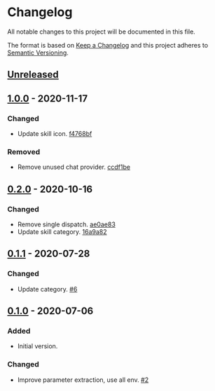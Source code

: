 # Changelog

All notable changes to this project will be documented in this file.

The format is based on [Keep a Changelog](http://keepachangelog.com/)
and this project adheres to [Semantic Versioning](http://semver.org/).

## [Unreleased](https://github.com/atomist-skills/markdownlint-skill/compare/1.0.0...HEAD)

## [1.0.0](https://github.com/atomist-skills/markdownlint-skill/compare/0.2.0...1.0.0) - 2020-11-17

### Changed

-   Update skill icon. [f4768bf](https://github.com/atomist-skills/markdownlint-skill/commit/f4768bfcb6b835a81a3b4fcc8fadd37b5af7c75f)

### Removed

-   Remove unused chat provider. [ccdf1be](https://github.com/atomist-skills/markdownlint-skill/commit/ccdf1bed8984084cc29c89b51c0a05f272e2975e)

## [0.2.0](https://github.com/atomist-skills/markdownlint-skill/compare/0.1.1...0.2.0) - 2020-10-16

### Changed

-   Remove single dispatch. [ae0ae83](https://github.com/atomist-skills/markdownlint-skill/commit/ae0ae8389e1a532d5839ae706308f80975c4e83a)
-   Update skill category. [16a9a82](https://github.com/atomist-skills/markdownlint-skill/commit/16a9a829b0b72864e77b0527753f30c83c9b0a87)

## [0.1.1](https://github.com/atomist-skills/markdownlint-skill/compare/0.1.0...0.1.1) - 2020-07-28

### Changed

-   Update category. [#6](https://github.com/atomist-skills/markdownlint-skill/issues/6)

## [0.1.0](https://github.com/atomist-skills/markdownlint-skill/tree/0.1.0) - 2020-07-06

### Added

-   Initial version.

### Changed

-   Improve parameter extraction, use all env. [#2](https://github.com/atomist-skills/markdownlint-skill/issues/2)
